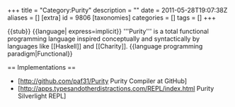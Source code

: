 +++
title = "Category:Purity"
description = ""
date = 2011-05-28T19:07:38Z
aliases = []
[extra]
id = 9806
[taxonomies]
categories = []
tags = []
+++

{{stub}}
{{language|
express=implicit}}
'''Purity''' is a total functional programming language inspired conceptually and syntactically by languages like [[Haskell]] and [[Charity]]. 
{{language programming paradigm|Functional}}

== Implementations ==

* [http://github.com/paf31/Purity Purity Compiler at GitHub]
* [http://apps.typesandotherdistractions.com/REPL/index.html Purity Silverlight REPL]

